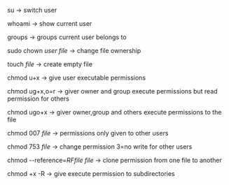 su -> switch user

whoami -> show current user

groups -> groups current user belongs to

sudo chown _user_ _file_ -> change file ownership

touch _file_ -> create empty file

chmod u+x -> give user executable permissions

chmod ug+x,o=r -> giver owner and group execute permissions but read permission for others

chmod ugo+x -> giver owner,group and others execute permissions to the file

chmod 007 _file_ -> permissions only given to other users

chmod 753 _file_ -> change permission 3=no write for other users

chmod --reference=_RFfile_ _file_ -> clone permission from one file to another

chmod +x -R -> give execute permission to subdirectories
